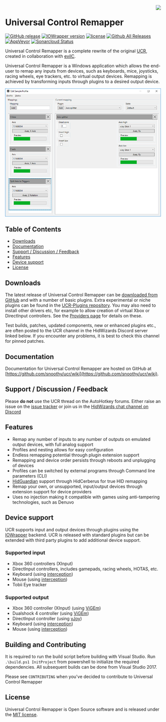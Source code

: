 <img src="icon.png" align="right" />

# Universal Control Remapper
[![GitHub release](https://img.shields.io/badge/release-v0.9.0-blue.svg)](https://github.com/Snoothy/UCR/releases/tag/v0.9.0) [![IOWrapper version](https://img.shields.io/badge/IOWrapper-v0.11.2-blue.svg)](https://github.com/evilC/IOWrapper) [![license](https://img.shields.io/github/license/snoothy/ucr.svg)](https://github.com/Snoothy/UCR/blob/master/LICENSE) [![Github All Releases](https://img.shields.io/github/downloads/snoothy/ucr/total.svg)](https://github.com/Snoothy/UCR/releases) [![AppVeyor](https://ci.appveyor.com/api/projects/status/github/Snoothy/UCR?svg=true)](https://ci.appveyor.com/project/Snoothy/ucr) [![Sonarcloud Status](https://sonarcloud.io/api/project_badges/measure?project=Snoothy_UCR&metric=alert_status)](https://sonarcloud.io/dashboard?id=Snoothy_UCR)

Universal Control Remapper is a complete rewrite of the original [UCR](https://github.com/evilC/UCR), created in collaboration with [evilC](https://github.com/evilC/).

Universal Control Remapper is a Windows application which allows the end-user to remap any inputs from devices, such as keyboards, mice, joysticks, racing wheels, eye trackers, etc. to virtual output devices. Remapping is achieved by transforming inputs through plugins to a desired output device.

<img src="Screenshot.png" align="center" />

## Table of Contents ##

- [Downloads](#downloads)
- [Documentation](#documentation)
- [Support / Discussion / Feedback](#support--discussion--feedback)
- [Features](#features)
- [Device support](#device-support)
- [License](#license)



## Downloads ##

The latest release of Universal Control Remapper can be [downloaded from GitHub](https://github.com/snoothy/ucr/releases) and with a number of basic plugins. Extra experimental or niche plugins can be found in the [UCR-Plugins repository](https://github.com/HidWizards/UCR-Plugins).
You may also need to install other drivers etc, for example to allow creation of virtual Xbox or DirectInput controllers. See the [Providers page](https://github.com/Snoothy/UCR/wiki/Core-Providers) for details on these.

Test builds, patches, updated components, new or enhanced plugins etc., are often posted to the UCR channel in the HidWizards Discord server linked below. If you encounter any problems, it is best to check this channel for pinned patches.



## Documentation ##

Documentation for Universal Control Remapper are hosted on GitHub at [https://github.com/snoothy/ucr/wiki](https://github.com/snoothy/ucr/wiki).



## Support / Discussion / Feedback

Please **do not** use the UCR thread on the AutoHotkey forums. Either raise an issue on the [issue tracker](https://github.com/Snoothy/UCR/issues) or join us in the [HidWizards chat channel on Discord](https://discord.gg/MmnhQYQ)



## Features ##

- Remap any number of inputs to any number of outputs on emulated output devices, with full analog support
- Profiles and nesting allows for easy configuration 
- Endless remapping potential through plugin extension support
- Remapping and device order persists through reboots and unplugging of devices
- Profiles can be switched by external programs through Command line parameters (CLI)
- [HidGuardian](https://github.com/nefarius/ViGEm/tree/master/Sys/HidGuardian) support through HidCerberus for true HID remapping 
- Remap your own, or unsupported, input/output devices through extension support for device providers
- Uses no injection making it compatible with games using anti-tampering technologies, such as Denuvo



## Device support ##

UCR supports input and output devices through plugins using the [IOWrapper](https://github.com/evilC/IOWrapper) backend. UCR is released with standard plugins but can be extended with third party plugins to add additional device support.

### Supported input ###

- Xbox 360 controllers (XInput)
- DirectInput controllers, includes gamepads, racing wheels, HOTAS, etc.
- Keyboard (using [interception](https://github.com/Snoothy/UCR/wiki/Core_Interception))
- Mouse (using [interception](https://github.com/Snoothy/UCR/wiki/Core_Interception))
- Tobii Eye tracker

### Supported output ###

- Xbox 360 controller (XInput) (using [ViGEm](https://github.com/Snoothy/UCR/wiki/Core_ViGEm))
- Dualshock 4 controller (using [ViGEm](https://github.com/Snoothy/UCR/wiki/Core_ViGEm))
- DirectInput controller (using [vJoy](https://github.com/shauleiz/vJoy))
- Keyboard (using [interception](https://github.com/Snoothy/UCR/wiki/Core_Interception))
- Mouse (using [interception](https://github.com/Snoothy/UCR/wiki/Core_Interception))

## Building and Contributing ##
It is required to run the build script before building with Visual Studio. Run `.\build.ps1 InitProject` from powershell to initialize the required dependencies. All subsequent builds can be done from Visual Studio 2017.

Please see  `CONTRIBUTING` when you've decided to contribute to Universal Control Remapper

## License ##

Universal Control Remapper is Open Source software and is released under the [MIT license](https://github.com/Snoothy/UCR/blob/master/LICENSE). 
